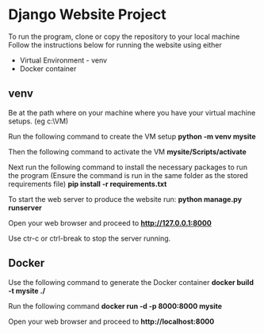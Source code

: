 # Django Website Project


To run the program, clone or copy the repository to your local machine
Follow the instructions below for running the website using either
* Virtual Environment - venv
* Docker container

## venv

Be at the path where on your machine where you have your virtual machine setups.
(eg c:\VM\)

Run the following command to create the VM setup
**python -m venv mysite**

Then the following command to activate the VM
**mysite/Scripts/activate**

Next run the following command to install the necessary packages to run the program
(Ensure the command is run in the same folder as the stored requirements file)
**pip install -r requirements.txt**

To start the web server to produce the website run:
**python manage.py runserver**

Open your web browser and proceed to **http://127.0.0.1:8000**

Use ctr-c or ctrl-break to stop the server running.

## Docker

Use the following command to generate the Docker container
**docker build -t mysite ./**

Run the following command
**docker run -d -p 8000:8000 mysite**

Open your web browser and proceed to **http://localhost:8000**
